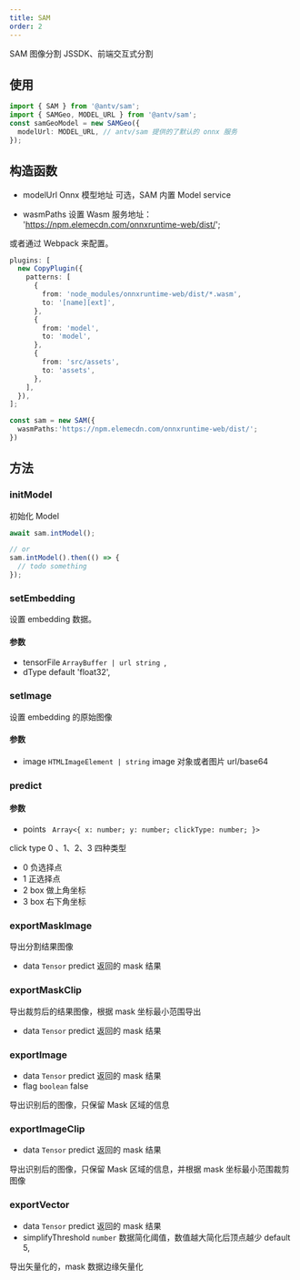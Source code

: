 ```yaml
---
title: SAM
order: 2
---
```


SAM 图像分割 JSSDK、前端交互式分割

## 使用

```ts pure
import { SAM } from '@antv/sam';
import { SAMGeo, MODEL_URL } from '@antv/sam';
const samGeoModel = new SAMGeo({
  modelUrl: MODEL_URL, // antv/sam 提供的了默认的 onnx 服务
});
```

## 构造函数

- modelUrl Onnx 模型地址 可选，SAM 内置 Model service

- wasmPaths 设置 Wasm 服务地址： 'https://npm.elemecdn.com/onnxruntime-web/dist/';

或者通过 Webpack 来配置。

```ts
plugins: [
  new CopyPlugin({
    patterns: [
      {
        from: 'node_modules/onnxruntime-web/dist/*.wasm',
        to: '[name][ext]',
      },
      {
        from: 'model',
        to: 'model',
      },
      {
        from: 'src/assets',
        to: 'assets',
      },
    ],
  }),
];
```

```ts
const sam = new SAM({
  wasmPaths:'https://npm.elemecdn.com/onnxruntime-web/dist/';
})
```

## 方法

### initModel

初始化 Model

```ts
await sam.intModel();

// or
sam.intModel().then(() => {
  // todo something
});
```

### setEmbedding

设置 embedding 数据。

#### 参数

- tensorFile `ArrayBuffer | url string `,
- dType default 'float32',

### setImage

设置 embedding 的原始图像

#### 参数

- image `HTMLImageElement | string` image 对象或者图片 url/base64

### predict

#### 参数

- points ` Array<{
  x: number;
  y: number;
  clickType: number;
}>`

click type 0 、1、2、3 四种类型

- 0 负选择点
- 1 正选择点
- 2 box 做上角坐标
- 3 box 右下角坐标

### exportMaskImage

导出分割结果图像

- data `Tensor` predict 返回的 mask 结果

### exportMaskClip

导出裁剪后的结果图像，根据 mask 坐标最小范围导出

- data `Tensor` predict 返回的 mask 结果

### exportImage

- data `Tensor` predict 返回的 mask 结果
- flag `boolean` false

导出识别后的图像，只保留 Mask 区域的信息

### exportImageClip

- data `Tensor` predict 返回的 mask 结果

导出识别后的图像，只保留 Mask 区域的信息，并根据 mask 坐标最小范围裁剪图像

### exportVector

- data `Tensor` predict 返回的 mask 结果
- simplifyThreshold `number` 数据简化阈值，数值越大简化后顶点越少 default 5,

导出矢量化的，mask 数据边缘矢量化
